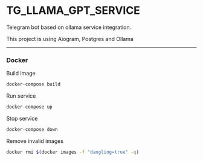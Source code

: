 # TG_LLAMA_GPT_SERVICE

Telegram bot based on ollama service integration.

This project is using Aiogram, Postgres and Ollama


---

### Docker
Build image
```bash
docker-compose build
```

Run service
```bash
docker-compose up
```

Stop service
```bash
docker-compose down
```

Remove invalid images 
```bash
docker rmi $(docker images -f "dangling=true" -q)
```